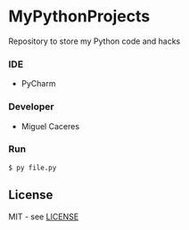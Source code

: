 # MyPythonProjects
Repository to store my Python code and hacks

### IDE
- PyCharm

### Developer
- Miguel Caceres

### Run
```shell
$ py file.py
```

## License
MIT - see [LICENSE](LICENSE.md)